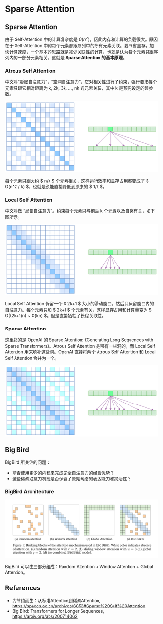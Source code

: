 # Sparse Attention

## Sparse Attention

由于 Self-Attention 中的计算复杂度是 $O(n^2)$，因此内存和计算的负载很大。原因在于 Self-Attention 中的每个元素都跟序列中的所有元素关联。要节省显存，加快计算速度，一个基本的思路就是减少关联性的计算，也就是认为每个元素只跟序列内的一部分元素相关，这就是 **Sparse Attention 的基本原理**。

### Atrous Self Attention

中文叫“膨胀自注意力”，“空洞自注意力”，它对相关性进行了约束，强行要求每个元素只跟它相对距离为 k, 2k, 3k, ..., nk 的元素关联，其中 k 是预先设定的超参数。

![](SparseAttention/fig1.png)

每个元素只跟大约 $ n/k $ 个元素相关，这样运行效率和显存占用都变成了 $ O(n^2 / k) $，也就是说能直接降低到原来的 $ 1/k $。

### Local Self Attention

中文叫做 “局部自注意力”。约束每个元素只与前后 k 个元素以及自身有关，如下图所示。

![](SparseAttention/fig2.png)

Local Self Attention 保留一个 $ 2k+1 $ 大小的滑动窗口，然后只保留窗口内的自注意力。每个元素只和 $ 2k+1 $ 个元素有关，这样显存占用和计算量变为 $ O((2k+1)n) ~ O(kn) $。但是直接牺牲了长程关联性。

### Sparse Attention

这里指的是 OpenAI 的 Sparse Attention: 《Generating Long Sequences with Sparse Transformers》。Atrous Self Attention 是带有一些洞的，而 Local Self Attention 用来填补这些洞。OpenAI 直接将两个 Atrous Self Attention 和 Local Self Attention 合并为一个。

![](SparseAttention/fig3.png)


## Big Bird

BigBird 所关注的问题：

- 能否使用更少的内积来完成完全自注意力的经验优势？
- 这些稀疏注意力机制是否保留了原始网络的表达能力和灵活性？

### BigBird Architecture

![](SparseAttention/fig4.png)

BigBird 可以由三部分组成：Random Attention + Window Attention + Global Attention。

## References

- 为节约而生：从标准Attention到稀疏Attention, https://spaces.ac.cn/archives/6853#Sparse%20Self%20Attention
-  Big Bird: Transformers for Longer Sequences, https://arxiv.org/abs/2007.14062